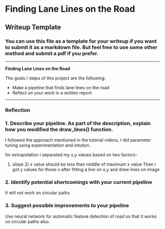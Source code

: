 # **Finding Lane Lines on the Road** 

## Writeup Template

### You can use this file as a template for your writeup if you want to submit it as a markdown file. But feel free to use some other method and submit a pdf if you prefer.

---

**Finding Lane Lines on the Road**

The goals / steps of this project are the following:
* Make a pipeline that finds lane lines on the road
* Reflect on your work in a written report


[//]: # (Image References)

[image1]: ./examples/grayscale.jpg "Grayscale"

---

### Reflection

### 1. Describe your pipeline. As part of the description, explain how you modified the draw_lines() function.

I followed the approach mentioned in the tutorial videos, I did parameter tuning using experimentation and intution.

for extrapolation i separated my x,y values based on two factors-
1) slope 2) x value should be less than middle of maximum x value
Then i got y values for those x after fitting a line on x,y and drew lines on image


### 2. Identify potential shortcomings with your current pipeline


It will not work on circular paths


### 3. Suggest possible improvements to your pipeline

Use neural network for automatic feature detection of road so that it works on circular paths also.
